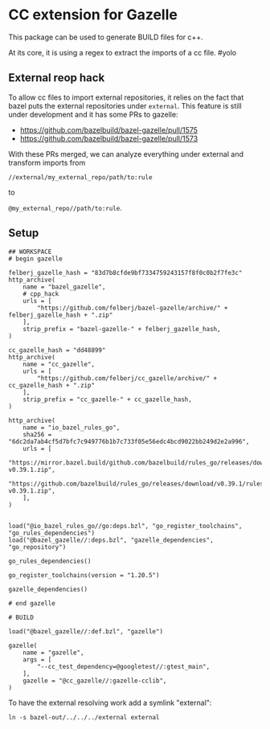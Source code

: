 # CC extension for Gazelle

This package can be used to generate BUILD files for c++.

At its core, it is using a regex to extract the imports of a cc file. #yolo
	
## External reop hack

To allow cc files to import external repositories, it relies on the fact that bazel puts the external repositories under `external`.
This feature is still under development and it has some PRs to gazelle:

- https://github.com/bazelbuild/bazel-gazelle/pull/1575
- https://github.com/bazelbuild/bazel-gazelle/pull/1573

With these PRs merged, we can analyze everything under external and transform imports from

`//external/my_external_repo/path/to:rule`

to

`@my_external_repo//path/to:rule`.

## Setup

```
## WORKSPACE
# begin gazelle

felberj_gazelle_hash = "83d7b8cfde9bf7334759243157f8f0c0b2f7fe3c"
http_archive(
    name = "bazel_gazelle",
    # cpp_hack
    urls = [
        "https://github.com/felberj/bazel-gazelle/archive/" + felberj_gazelle_hash + ".zip"
    ],
    strip_prefix = "bazel-gazelle-" + felberj_gazelle_hash,
)

cc_gazelle_hash = "dd48899"
http_archive(
    name = "cc_gazelle",
    urls = [
        "https://github.com/felberj/cc_gazelle/archive/" + cc_gazelle_hash + ".zip"
    ],
    strip_prefix = "cc_gazelle-" + cc_gazelle_hash,
)

http_archive(
    name = "io_bazel_rules_go",
    sha256 = "6dc2da7ab4cf5d7bfc7c949776b1b7c733f05e56edc4bcd9022bb249d2e2a996",
    urls = [
        "https://mirror.bazel.build/github.com/bazelbuild/rules_go/releases/download/v0.39.1/rules_go-v0.39.1.zip",
        "https://github.com/bazelbuild/rules_go/releases/download/v0.39.1/rules_go-v0.39.1.zip",
    ],
)


load("@io_bazel_rules_go//go:deps.bzl", "go_register_toolchains", "go_rules_dependencies")
load("@bazel_gazelle//:deps.bzl", "gazelle_dependencies", "go_repository")

go_rules_dependencies()

go_register_toolchains(version = "1.20.5")

gazelle_dependencies()

# end gazelle
```


```
# BUILD

load("@bazel_gazelle//:def.bzl", "gazelle")

gazelle(
    name = "gazelle",
    args = [
        "--cc_test_dependency=@googletest//:gtest_main",
    ],
    gazelle = "@cc_gazelle//:gazelle-cclib",
)
```

To have the external resolving work add a symlink "external":

```
ln -s bazel-out/../../../external external
```
